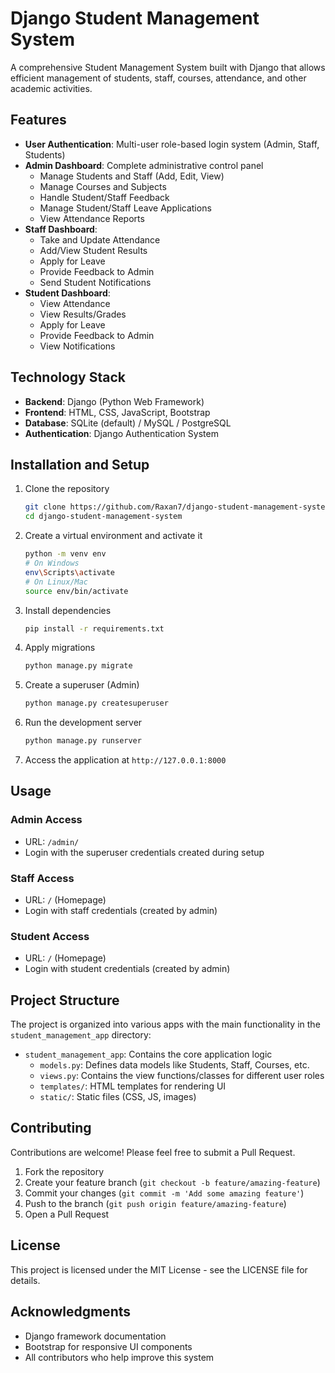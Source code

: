# Django Student Management System

A comprehensive Student Management System built with Django that allows efficient management of students, staff, courses, attendance, and other academic activities.

## Features

- **User Authentication**: Multi-user role-based login system (Admin, Staff, Students)
- **Admin Dashboard**: Complete administrative control panel
  - Manage Students and Staff (Add, Edit, View)
  - Manage Courses and Subjects
  - Handle Student/Staff Feedback
  - Manage Student/Staff Leave Applications
  - View Attendance Reports
- **Staff Dashboard**: 
  - Take and Update Attendance
  - Add/View Student Results
  - Apply for Leave
  - Provide Feedback to Admin
  - Send Student Notifications
- **Student Dashboard**:
  - View Attendance
  - View Results/Grades
  - Apply for Leave
  - Provide Feedback to Admin
  - View Notifications

## Technology Stack

- **Backend**: Django (Python Web Framework)
- **Frontend**: HTML, CSS, JavaScript, Bootstrap
- **Database**: SQLite (default) / MySQL / PostgreSQL
- **Authentication**: Django Authentication System

## Installation and Setup

1. Clone the repository
   ```bash
   git clone https://github.com/Raxan7/django-student-management-system.git
   cd django-student-management-system
   ```

2. Create a virtual environment and activate it
   ```bash
   python -m venv env
   # On Windows
   env\Scripts\activate
   # On Linux/Mac
   source env/bin/activate
   ```

3. Install dependencies
   ```bash
   pip install -r requirements.txt
   ```

4. Apply migrations
   ```bash
   python manage.py migrate
   ```

5. Create a superuser (Admin)
   ```bash
   python manage.py createsuperuser
   ```

6. Run the development server
   ```bash
   python manage.py runserver
   ```

7. Access the application at `http://127.0.0.1:8000`

## Usage

### Admin Access
- URL: `/admin/` 
- Login with the superuser credentials created during setup

### Staff Access
- URL: `/` (Homepage)
- Login with staff credentials (created by admin)

### Student Access
- URL: `/` (Homepage)
- Login with student credentials (created by admin)

## Project Structure

The project is organized into various apps with the main functionality in the `student_management_app` directory:

- `student_management_app`: Contains the core application logic
  - `models.py`: Defines data models like Students, Staff, Courses, etc.
  - `views.py`: Contains the view functions/classes for different user roles
  - `templates/`: HTML templates for rendering UI
  - `static/`: Static files (CSS, JS, images)

## Contributing

Contributions are welcome! Please feel free to submit a Pull Request.

1. Fork the repository
2. Create your feature branch (`git checkout -b feature/amazing-feature`)
3. Commit your changes (`git commit -m 'Add some amazing feature'`)
4. Push to the branch (`git push origin feature/amazing-feature`)
5. Open a Pull Request

## License

This project is licensed under the MIT License - see the LICENSE file for details.

## Acknowledgments

- Django framework documentation
- Bootstrap for responsive UI components
- All contributors who help improve this system
